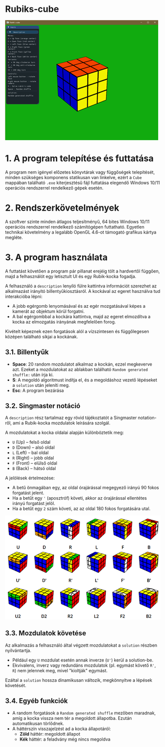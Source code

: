 # Rubiks-cube
![image](images/screenshot.png)
# 1. A program telepítése és futtatása

A program nem igényel előzetes könyvtárak vagy függőségek telepítését, minden szükséges komponens statikusan van linkelve, ezért a `Cube` mappában található `.exe` kiterjesztésű fájl futtatása elegendő Windows 10/11 operációs rendszerrel rendelkező gépek esetén.

# 2. Rendszerkövetelmények

A szoftver szinte minden átlagos teljesítményű, 64 bites Windows 10/11 operációs rendszerrel rendelkező számítógépen futtatható. Egyetlen technikai követelmény a legalább OpenGL 4.6-ot támogató grafikus kártya megléte.

# 3. A program használata

A futtatást követően a program pár pillanat erejéig tölt a hardvertől függően, majd a felhasználót egy letisztult UI és egy Rubik-kocka fogadja.

A felhasználó a `description` lenyíló fülre kattintva információt szerezhet az alkalmazást irányító billentyűkiosztásról. A kockával az egeret használva tud interakcióba lépni:

- A jobb egérgomb lenyomásával és az egér mozgatásával képes a kamerát az objektum körül forgatni.
- A bal egérgombbal a kockára kattintva, majd az egeret elmozdítva a kocka az elmozgatás irányának megfelelően forog.

Kivételt képeznek ezen forgatások alól a vízszintesen és függőlegesen középen található síkjai a kockának.

## 3.1. Billentyűk

- **Space**: 20 random mozdulatot alkalmaz a kockán, ezzel megkeverve azt. Ezeket a mozdulatokat az ablakban található `Random generated shuffle:` után írja ki.
- **S**: A megoldó algoritmust indítja el, és a megoldáshoz vezető lépéseket a `solution` után jeleníti meg.
- **Esc**: A program bezárása

## 3.2. Singmaster notáció

A `description` rész tartalmaz egy rövid tájékoztatót a Singmaster notation-ről, ami a Rubik-kocka mozdulatok leírására szolgál.

A mozdulatokat a kocka oldalai alapján különböztetik meg:

- `U` (Up) – felső oldal
- `D` (Down) – alsó oldal
- `L` (Left) – bal oldal
- `R` (Right) – jobb oldal
- `F` (Front) – elülső oldal
- `B` (Back) – hátsó oldal

A jelölések értelmezése:

- A betű önmagában egy, az oldal órajárással megegyező irányú 90 fokos forgatást jelent.
- Ha a betűt egy `'` (aposztróf) követi, akkor az órajárással ellentétes irányú forgatást jelöl.
- Ha a betűt egy `2` szám követi, az az oldal 180 fokos forgatására utal.

![notáció](images/moves.png)

## 3.3. Mozdulatok követése

Az alkalmazás a felhasználó által végzett mozdulatokat a `solution` részben nyilvántartja.

- Például egy `U` mozdulat esetén annak inverze (`U'`) kerül a solution-be.
- Ekvivalens, inverz vagy redundáns mozdulatok (pl. egymást követő `R'`, `R`) nem jelennek meg, mivel "kioltják" egymást.

Ezáltal a `solution` hossza dinamikusan változik, megkönnyítve a lépések követését.

## 3.4. Egyéb funkciók

- A random forgatások a `Random generated shuffle` mezőben maradnak, amíg a kocka vissza nem tér a megoldott állapotba. Ezután automatikusan törlődnek.
- A háttérszín visszajelzést ad a kocka állapotáról:
  - **Zöld** háttér: megoldott állapot
  - **Kék** háttér: a feladvány még nincs megoldva

